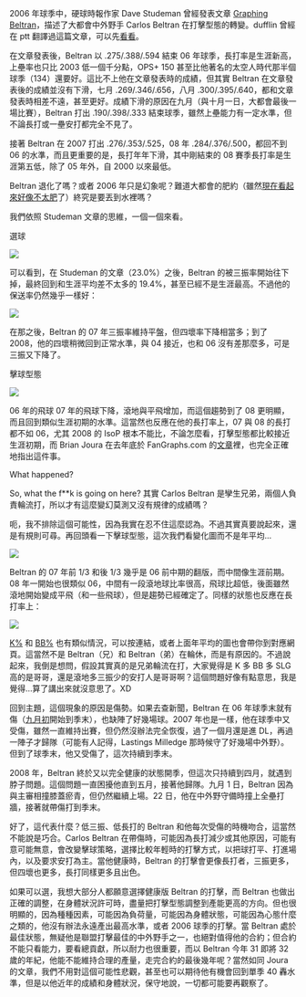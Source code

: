 2006 年球季中，硬球時報作家 Dave Studeman 曾經發表文章 [Graphing Beltran](http://www.hardballtimes.com/main/article/graphing-beltran/)，描述了大都會中外野手 Carlos Beltran 在打擊型態的轉變。dufflin 曾經在 ptt 翻譯過這篇文章，可以先[看看](http://www.ptt.cc/man/MLB/D301/DD9A/DE2A/DEC9/index.html)。

在文章發表後，Beltran 以 .275/.388/.594 結束 06 年球季，長打率是生涯新高，上壘率也只比 2003 低一個千分點，OPS+ 150 甚至比他著名的太空人時代那半個球季（134）還要好。這比不上他在文章發表時的成績，但其實 Beltran 在文章發表後的成績並沒有下滑，七月 .269/.346/.656，八月 .300/.395/.640，都和文章發表時相差不遠，甚至更好。成績下滑的原因在九月（與十月一日，大都會最後一場比賽），Beltran 打出 .190/.398/.333 結束球季，雖然上壘能力有一定水準，但不論長打或一壘安打都完全不見了。

接著 Beltran 在 2007 打出 .276/.353/.525，08 年 .284/.376/.500，都回不到 06 的水準，而且更重要的是，長打年年下滑，其中剛結束的 08 賽季長打率是生涯第五低，除了 05 年外，自 2000 以來最低。

Beltran 退化了嗎？或者 2006 年只是幻象呢？難道大都會的肥約（雖然[現在看起來](http://www.baseball-reference.com/w/wellsve01.shtml)[好像](http://www.baseball-reference.com/m/matthga02.shtml)[不太肥](http://www.baseball-reference.com/j/jonesan01.shtml)了）終究是要丟到水裡嗎？

我們依照 Studeman 文章的思維，一個一個來看。


選球

[![](http://www.fangraphs.com/graphs/589_OF_season_full_4_20130930.png)](http://www.fangraphs.com/graphs.aspx?playerid=589&position=OF&page=4&type=full)

可以看到，在 Studeman 的文章（23.0%）之後，Beltran 的被三振率開始往下掉，最終回到和生涯平均差不太多的 19.4%，甚至已經不是生涯最高。不過他的保送率仍然幾乎一樣好：

[![](http://www.fangraphs.com/graphs/589_OF_season_full_3_20130930.png)](http://www.fangraphs.com/graphs.aspx?playerid=589&position=OF&page=3&type=full)

在那之後，Beltran 的 07 年三振率維持平盤，但四壞率下降相當多；到了 2008，他的四壞稍微回到正常水準，與 04 接近，也和 06 沒有差那麼多，可是三振又下降了。


擊球型態

[![](http://www.fangraphs.com/graphs/589_OF_season_full_9_20130930.png)](http://www.fangraphs.com/graphs.aspx?playerid=589&position=OF&page=9&type=full)

06 年的飛球 07 年的飛球下降，滾地與平飛增加，而這個趨勢到了 08 更明顯，而且回到類似生涯初期的水準。這當然也反應在他的長打率上，07 與 08 的長打都不如 06，尤其 2008 的 IsoP 根本不能比，不論怎麼看，打擊型態都比較接近生涯初期，而 Brian Joura 在去年底於 FanGraphs.com 的[文章](http://www.fangraphs.com/fantasy/index.php/is-carlos-beltrans-declining-power-an-issue)裡，也完全正確地指出這件事。


What happened?

So, what the f**k is going on here? 其實 Carlos Beltran 是孿生兄弟，兩個人負責輪流打，所以才有這麼變幻莫測又沒有規律的成績嗎？

呃，我不排除這個可能性，因為我實在忍不住這麼認為。不過其實真要說起來，還是有規則可尋。再回頭看一下擊球型態，這次我們看變化圖而不是年平均…

[![](http://www.fangraphs.com/graphs/589_OF_daily_full_9_20130930.png)](http://www.fangraphs.com/graphs.aspx?playerid=589&position=OF&page=9&type=full)

Beltran 的 07 年前 1/3 和後 1/3 幾乎是 06 前中期的翻版，而中間像生涯前期。08 年一開始也很類似 06，中間有一段滾地球比率很高，飛球比超低，後面雖然滾地開始變成平飛（和一些飛球），但是趨勢已經確定了。同樣的狀態也反應在長打率上：

[![](http://www.fangraphs.com/graphs/589_OF_season_full_2_20130930.png)](http://www.fangraphs.com/graphs.aspx?playerid=589&position=OF&page=2&type=full)

[K%](http://www.fangraphs.com/graphs.aspx?playerid=589&position=OF&page=4&type=full) 和 [BB%](http://www.fangraphs.com/graphs.aspx?playerid=589&position=OF&page=3&type=full) 也有類似情況，可以按連結，或者上面年平均的圖也會帶你到對應網頁。這當然不是 Beltran（兄）和 Beltran（弟）在輪休，而是有原因的。不過說起來，我倒是想問，假設其實真的是兄弟輪流在打，大家覺得是 K 多 BB 多 SLG 高的是哥哥，還是滾地多三振少的安打人是哥哥啊？這個問題好像有點意思，我是覺得…算了講出來就沒意思了。XD

回到主題，這個現象的原因是傷勢。如果去查新聞，Beltran 在 06 年球季末就有傷（[九月初](http://mlb.mlb.com/news/article.jsp?ymd=20060902&content_id=1642536&vkey=news_nym&fext=.jsp&c_id=nym)開始到季末），也缺陣了好幾場球。2007 年也是一樣，他在球季中又受傷，雖然一直維持出賽，但仍然沒辦法完全恢復，過了一個月還是進 DL，再過一陣子才歸隊（可能有人記得，Lastings Milledge 那時候守了好幾場中外野）。但到了球季末，他又受傷了，這次持續到季末。

2008 年，Beltran 終於又以完全健康的狀態開季，但這次只持續到四月，就遇到脖子問題。這個問題一直困擾他直到五月，接著他歸隊。九月 1 日，Beltran 因為與主審相撞膝蓋瘀青，但仍然繼續上場。22 日，他在中外野守備時撞上全壘打牆，接著就帶傷打到季末。

好了，這代表什麼？低三振、低長打的 Beltran 和他每次受傷的時機吻合，這當然不能說是巧合。Carlos Beltran 在帶傷時，可能因為長打減少或其他原因，可能有意可能無意，會改變擊球策略，選擇比較年輕時的打擊方式，以把球打平、打進場內，以及要求安打為主。當他健康時，Beltran 的打擊會更像長打者，三振更多，但四壞也更多，長打同樣更多且出色。

如果可以選，我想大部分人都願意選擇健康版 Beltran 的打擊，而 Beltran 也做出正確的調整，在身體狀況許可時，盡量把打擊型態調整到產能更高的方向。但也很明顯的，因為種種因素，可能因為負荷量，可能因為身體狀態，可能因為心態什麼之類的，他沒有辦法永遠產出最高水準，或者 2006 球季的打擊。當 Beltran 處於最佳狀態，無疑他是聯盟打擊最佳的中外野手之一，也絕對值得他的合約；但合約不能只看能力，要看總貢獻，所以耐力也很重要，而以 Beltran 今年 31 即將 32 歲的年紀，他能不能維持合理的產量，走完合約的最後幾年呢？當然如同 Joura 的文章，我們不用對這個可能性悲觀，甚至也可以期待他有機會回到單季 40 轟水準，但是以他近年的成績和身體狀況，保守地說，一切都可能要再觀察了。
